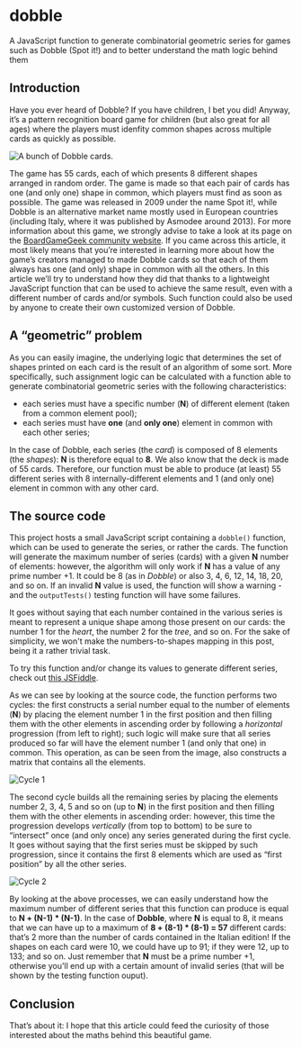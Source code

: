 
# dobble
A JavaScript function to generate combinatorial geometric series for games such as Dobble (Spot it!) and to better understand the math logic behind them

## Introduction
Have you ever heard of Dobble? If you have children, I bet you did! Anyway, it’s a pattern recognition board game for children (but also great for all ages) where the players must idenfity common shapes across multiple cards as quickly as possible.

![A bunch of Dobble cards.](https://www.ryadel.com/wp-content/uploads/2015/04/dobble.cards_.jpg)

The game has 55 cards, each of which presents 8 different shapes arranged in random order. The game is made so that each pair of cards has one (and only one) shape in common, which players must find as soon as possible. The game was released in 2009 under the name Spot it!, while Dobble is an alternative market name mostly used in European countries (including Italy, where it was published by Asmodee around 2013). For more information about this game, we strongly advise to take a look at its page on the [BoardGameGeek community website](https://boardgamegeek.com/boardgame/63268/spot-it).
If you came across this article, it most likely means that you’re interested in learning more about how the game’s creators managed to made Dobble cards so that each of them always has one (and only) shape in common with all the others. In this article we’ll try to understand how they did that thanks to a lightweight JavaScript function that can be used to achieve the same result, even with a different number of cards and/or symbols. Such function could also be used by anyone to create their own customized version of Dobble.

## A “geometric” problem

As you can easily imagine, the underlying logic that determines the set of shapes printed on each card is the result of an algorithm of some sort. More specifically, such assignment logic can be calculated with a function able to generate combinatorial geometric series with the following characteristics:

-   each series must have a specific number (**N**) of different element (taken from a common element pool);
-   each series must have  **one**  (and  **only one**) element in common with each other series;

In the case of Dobble, each series (the  _card_) is composed of 8 elements (the  _shapes_):  **N**  is therefore equal to  **8**. We also know that the deck is made of 55 cards. Therefore, our function must be able to produce (at least) 55 different series with 8 internally-different elements and 1 (and only one) element in common with any other card.

## The source code

This project hosts a small JavaScript script containing a `dobble()` function, which can be used to generate the series, or rather the cards. The function will generate the maximum number of series (cards) with a given **N** number of elements: however, the algorithm will only work if **N** has a value of any prime number +1. It could be 8 (as in _Dobble_) or also 3, 4, 6, 12, 14, 18, 20, and so on. If an invalid **N** value is used, the function will show a warning - and the `outputTests()` testing function will have some failures.

It goes without saying that each number contained in the various series is meant to represent a unique shape among those present on our cards: the number 1 for the _heart_, the number 2 for the _tree_, and so on. For the sake of simplicity, we won't make the numbers-to-shapes mapping in this post, being it a rather trivial task.

To try this function and/or change its values to generate different series, check out  [this JSFiddle](https://jsfiddle.net/Darkseal/9uyc8rtj/).

As we can see by looking at the source code, the function performs two cycles: the first constructs a serial number equal to the number of elements (**N**) by placing the element number 1 in the first position and then filling them with the other elements in ascending order by following a  _horizontal_  progression (from left to right); such logic will make sure that all series produced so far will have the element number 1 (and only that one) in common. This operation, as can be seen from the image, also constructs a matrix that contains all the elements.

![Cycle 1](https://www.ryadel.com/wp-content/uploads/2019/08/dobble-game-spot-it-algorithm-function-01.jpg?ssl=1)

The second cycle builds all the remaining series by placing the elements number 2, 3, 4, 5 and so on (up to  **N**) in the first position and then filling them with the other elements in ascending order: however, this time the progression develops  _vertically_  (from top to bottom) to be sure to “intersect” once (and only once) any series generated during the first cycle. It goes without saying that the first series must be skipped by such progression, since it contains the first 8 elements which are used as “first position” by all the other series.

![Cycle 2](https://www.ryadel.com/wp-content/uploads/2019/08/dobble-game-spot-it-algorithm-function-02.jpg?ssl=1)

By looking at the above processes, we can easily understand how the maximum  number of different series that this function can produce is equal to  **N + (N-1) * (N-1)**. In the case of  **Dobble**, where  **N**  is equal to 8, it means that we can have up to a maximum of  **8 + (8-1) * (8-1) = 57**  different cards: that’s 2 more than the number of cards contained in the Italian edition! If the shapes on each card were 10, we could have up to 91; if they were 12, up to 133; and so on. Just remember that **N** must be a prime number +1, otherwise you'll end up with a certain amount of invalid series (that will be shown by the testing function ouput).


## Conclusion

That’s about it: I hope that this article could feed the curiosity of those interested about the maths behind this beautiful game.
